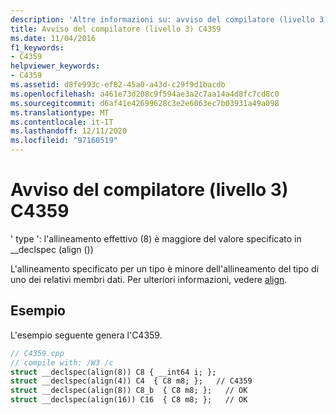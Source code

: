 ```yaml
---
description: 'Altre informazioni su: avviso del compilatore (livello 3) C4359'
title: Avviso del compilatore (livello 3) C4359
ms.date: 11/04/2016
f1_keywords:
- C4359
helpviewer_keywords:
- C4359
ms.assetid: d8fe993c-ef82-45a0-a43d-c29f9d1bacdb
ms.openlocfilehash: a461e73d208c9f594ae3a2c7aa14a4d8fc7cd8c0
ms.sourcegitcommit: d6af41e42699628c3e2e6063ec7b03931a49a098
ms.translationtype: MT
ms.contentlocale: it-IT
ms.lasthandoff: 12/11/2020
ms.locfileid: "97160519"
---
```

# <a name="compiler-warning-level-3-c4359"></a>Avviso del compilatore (livello 3) C4359

' type ': l'allineamento effettivo (8) è maggiore del valore specificato in __declspec (align ())

L'allineamento specificato per un tipo è minore dell'allineamento del tipo di uno dei relativi membri dati.  Per ulteriori informazioni, vedere [align](../../cpp/align-cpp.md).

## <a name="example"></a>Esempio

L'esempio seguente genera l'C4359.

```cpp
// C4359.cpp
// compile with: /W3 /c
struct __declspec(align(8)) C8 { __int64 i; };
struct __declspec(align(4)) C4  { C8 m8; };   // C4359
struct __declspec(align(8)) C8_b  { C8 m8; };   // OK
struct __declspec(align(16)) C16  { C8 m8; };   // OK
```
